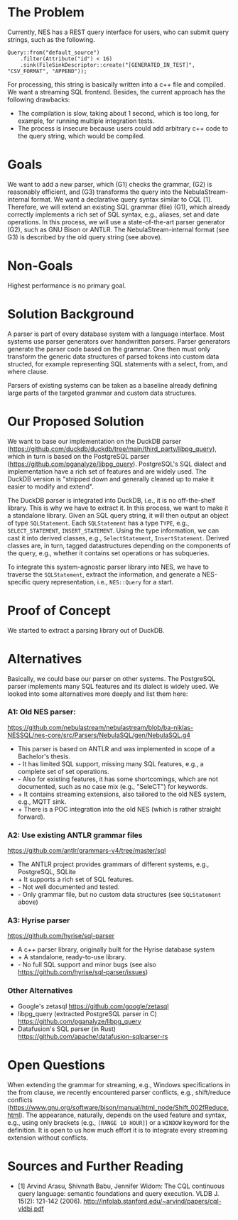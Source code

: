 # The Problem
Currently, NES has a REST query interface for users, who can submit query strings, such as the following.
```
Query::from("default_source")
    .filter(Attribute("id") < 16)
    .sink(FileSinkDescriptor::create("[GENERATED_IN_TEST]", "CSV_FORMAT", "APPEND"));
```

For processing, this string is basically written into a c++ file and compiled.
We want a streaming SQL frontend.
Besides, the current approach has the following drawbacks:
- The compilation is slow, taking about 1 second, which is too long, for example, for running multiple integration tests.
- The process is insecure because users could add arbitrary c++ code to the query string, which would be compiled.

# Goals
We want to add a new parser, which (G1) checks the grammar, (G2) is reasonably efficient, and (G3) transforms the query into the NebulaStream-internal format.
We want a declarative query syntax similar to CQL [1].
Therefore, we will extend an existing SQL grammar (file) (G1), which already correctly implements a rich set of SQL syntax, e.g., aliases, set and date operations.
In this process, we will use a state-of-the-art parser generator (G2), such as GNU Bison or ANTLR.
The NebulaStream-internal format (see G3) is described by the old query string (see above).

# Non-Goals
Highest performance is no primary goal.

# Solution Background
A parser is part of every database system with a language interface.
Most systems use parser generators over handwritten parsers.
Parser generators generate the parser code based on the grammar.
One then must only transform the generic data structures of parsed tokens into custom data structed, for example representing SQL statements with a select, from, and where clause.

Parsers of existing systems can be taken as a baseline already defining large parts of the targeted grammar and custom data structures.

# Our Proposed Solution
We want to base our implementation on the DuckDB parser (https://github.com/duckdb/duckdb/tree/main/third_party/libpg_query), which in turn is based on the PostgreSQL parser (https://github.com/pganalyze/libpg_query).
PostgreSQL's SQL dialect and implementation have a rich set of features and are widely used.
The DuckDB version is "stripped down and generally cleaned up to make it easier to modify and extend".

The DuckDB parser is integrated into DuckDB, i.e., it is no off-the-shelf library.
This is why we have to extract it.
In this process, we want to make it a standalone library.
Given an SQL query string, it will then output an object of type `SQLStatement`.
Each `SQLStatement` has a type `TYPE`, e.g., `SELECT_STATEMENT`, `INSERT_STATEMENT`.
Using the type information, we can cast it into derived classes, e.g., `SelectStatement`, `InsertStatement`.
Derived classes are, in turn, tagged datastructures depending on the components of the query, e.g., whether it contains set operations or has subqueries.

To integrate this system-agnostic parser library into NES, we have to traverse the `SQLStatement`, extract the information, and generate a NES-specific query representation, i.e., `NES::Query` for a start.

# Proof of Concept
We started to extract a parsing library out of DuckDB.

# Alternatives
Basically, we could base our parser on other systems.
The PostgreSQL parser implements many SQL features and its dialect is widely used.
We looked into some alternatives more deeply and list them here:

### A1: Old NES parser:
https://github.com/nebulastream/nebulastream/blob/ba-niklas-NESSQL/nes-core/src/Parsers/NebulaSQL/gen/NebulaSQL.g4
- This parser is based on ANTLR and was implemented in scope of a Bachelor's thesis.
-  \- It has limited SQL support, missing many SQL features, e.g., a complete set of set operations.
-  \- Also for existing features, it has some shortcomings, which are not documented, such as no case mix (e.g., "SeleCT") for keywords.
-  \+ It contains streaming extensions, also tailored to the old NES system, e.g., MQTT sink.
-  \+ There is a POC integration into the old NES (which is rather straight forward).

### A2: Use existing ANTLR grammar files
https://github.com/antlr/grammars-v4/tree/master/sql
- The ANTLR project provides grammars of different systems, e.g., PostgreSQL, SQLite
-  \+ It supports a rich set of SQL features.
-  \- Not well documented and tested.
-  \- Only grammar file, but no custom data structures (see `SQLStatement` above)

### A3: Hyrise parser
https://github.com/hyrise/sql-parser
- A c++ parser library, originally built for the Hyrise database system
- \+ A standalone, ready-to-use library.
- \- No full SQL support and minor bugs (see also https://github.com/hyrise/sql-parser/issues)

### Other Alternatives
- Google's zetasql https://github.com/google/zetasql
- libpg_query (extracted PostgreSQL parser in C) https://github.com/pganalyze/libpg_query
- Datafusion's SQL parser (in Rust) https://github.com/apache/datafusion-sqlparser-rs

# Open Questions
When extending the grammar for streaming, e.g., Windows specifications in the from clause, we recently encountered parser conflicts, e.g., shift/reduce conflicts (https://www.gnu.org/software/bison/manual/html_node/Shift_002fReduce.html).
The appearance, naturally, depends on the used feature and syntax, e.g., using only brackets (e.g., `[RANGE 10 HOUR]`) or a `WINDOW` keyword for the definition.
It is open to us how much effort it is to integrate every streaming extension without conflicts.

# Sources and Further Reading
- [1] Arvind Arasu, Shivnath Babu, Jennifer Widom: The CQL continuous query language: semantic foundations and query execution. VLDB J. 15(2): 121-142 (2006).
  http://infolab.stanford.edu/~arvind/papers/cql-vldbj.pdf


